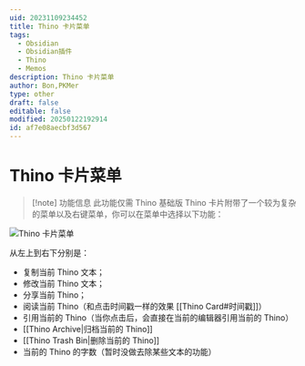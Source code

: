 ```yaml
---
uid: 20231109234452
title: Thino 卡片菜单
tags:
  - Obsidian
  - Obsidian插件
  - Thino
  - Memos
description: Thino 卡片菜单
author: Bon,PKMer
type: other
draft: false
editable: false
modified: 20250122192914
id: af7e08aecbf3d567
---
```


# Thino 卡片菜单

> [!note] 功能信息
> 此功能仅需 Thino 基础版
Thino 卡片附带了一个较为复杂的菜单以及右键菜单，你可以在菜单中选择以下功能：

![Thino 卡片菜单](https://cdn.pkmer.cn/images/Pasted%20image%2020231109223741.png!pkmer)

从左上到右下分别是：

- 复制当前 Thino 文本；
- 修改当前 Thino 文本；
- 分享当前 Thino；
- 阅读当前 Thino（和点击时间戳一样的效果 [[Thino Card#时间戳]]）
- 引用当前的 Thino（当你点击后，会直接在当前的编辑器引用当前的 Thino）
- [[Thino Archive|归档当前的 Thino]]
- [[Thino Trash Bin|删除当前的 Thino]]
- 当前的 Thino 的字数（暂时没做去除某些文本的功能）

